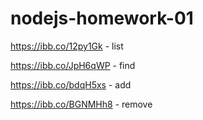 # nodejs-homework-01

https://ibb.co/12py1Gk - list

https://ibb.co/JpH6qWP - find

https://ibb.co/bdqH5xs - add

https://ibb.co/BGNMHh8 - remove

